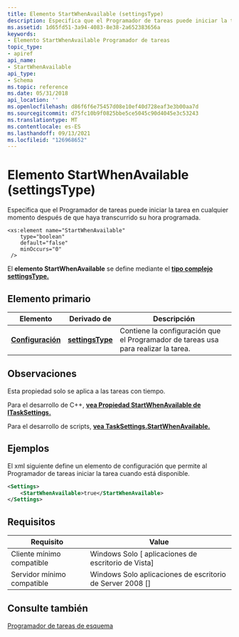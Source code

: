 ```yaml
---
title: Elemento StartWhenAvailable (settingsType)
description: Especifica que el Programador de tareas puede iniciar la tarea en cualquier momento después de que haya transcurrido su hora programada.
ms.assetid: 1d65fd51-3a94-4083-8e38-2a652383656a
keywords:
- Elemento StartWhenAvailable Programador de tareas
topic_type:
- apiref
api_name:
- StartWhenAvailable
api_type:
- Schema
ms.topic: reference
ms.date: 05/31/2018
api_location: ''
ms.openlocfilehash: d86f6f6e75457d08e10ef40d728eaf3e3b00aa7d
ms.sourcegitcommit: d75fc10b9f0825bbe5ce5045c90d4045e3c53243
ms.translationtype: MT
ms.contentlocale: es-ES
ms.lasthandoff: 09/13/2021
ms.locfileid: "126968652"
---
```

# <a name="startwhenavailable-settingstype-element"></a>Elemento StartWhenAvailable (settingsType)

Especifica que el Programador de tareas puede iniciar la tarea en cualquier momento después de que haya transcurrido su hora programada.

``` syntax
<xs:element name="StartWhenAvailable"
    type="boolean"
    default="false"
    minOccurs="0"
 />
```

El **elemento StartWhenAvailable** se define mediante el [**tipo complejo settingsType.**](taskschedulerschema-settingstype-complextype.md)

## <a name="parent-element"></a>Elemento primario



| Elemento                                                           | Derivado de                                                         | Descripción                                                                        |
|-------------------------------------------------------------------|----------------------------------------------------------------------|------------------------------------------------------------------------------------|
| [**Configuración**](taskschedulerschema-settings-tasktype-element.md) | [**settingsType**](taskschedulerschema-settingstype-complextype.md) | Contiene la configuración que el Programador de tareas usa para realizar la tarea.<br/> |



## <a name="remarks"></a>Observaciones

Esta propiedad solo se aplica a las tareas con tiempo.

Para el desarrollo de C++, [**vea Propiedad StartWhenAvailable de ITaskSettings.**](/windows/desktop/api/taskschd/nf-taskschd-itasksettings-get_startwhenavailable)

Para el desarrollo de scripts, [**vea TaskSettings.StartWhenAvailable.**](tasksettings-startwhenavailable.md)

## <a name="examples"></a>Ejemplos

El xml siguiente define un elemento de configuración que permite al Programador de tareas iniciar la tarea cuando está disponible.


```XML
<Settings>
    <StartWhenAvailable>true</StartWhenAvailable>
</Settings>
```



## <a name="requirements"></a>Requisitos



| Requisito | Value |
|-------------------------------------|------------------------------------------------------|
| Cliente mínimo compatible<br/> | Windows Solo \[ aplicaciones de escritorio de Vista\]<br/>       |
| Servidor mínimo compatible<br/> | Windows Solo aplicaciones de escritorio de Server 2008 \[\]<br/> |



## <a name="see-also"></a>Consulte también

<dl> <dt>

[Programador de tareas de esquema](task-scheduler-schema-elements.md)
</dt> </dl>

 

 





